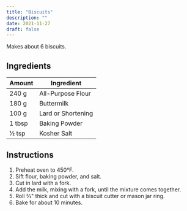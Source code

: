 ```yaml
---
title: "Biscuits"
description: ""
date: 2021-11-27
draft: false
---
```


Makes about 6 biscuits.

## Ingredients

| Amount | Ingredient         |
| ------ | ------------------ |
| 240 g  | All-Purpose Flour  |
| 180 g  | Buttermilk         |
| 100 g  | Lard or Shortening |
| 1 tbsp | Baking Powder      |
| ½ tsp  | Kosher Salt        |

## Instructions

1. Preheat oven to 450°F.
2. Sift flour, baking powder, and salt.
3. Cut in lard with a fork.
4. Add the milk, mixing with a fork, until the mixture comes together.
5. Roll ⅔" thick and cut with a biscuit cutter or mason jar ring.
6. Bake for about 10 minutes.